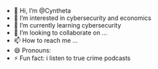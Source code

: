 - 👋 Hi, I’m @Cyntheta
- 👀 I’m interested in cybersecurity and economics
- 🌱 I’m currently learning cybersecurity
- 💞️ I’m looking to collaborate on ...
- 📫 How to reach me ...
- 😄 Pronouns: 
- ⚡ Fun fact: i listen to true crime podcasts

<!---
Cyntheta/Cyntheta is a ✨ special ✨ repository because its `README.md` (this file) appears on your GitHub profile.
You can click the Preview link to take a look at your changes.
--->
